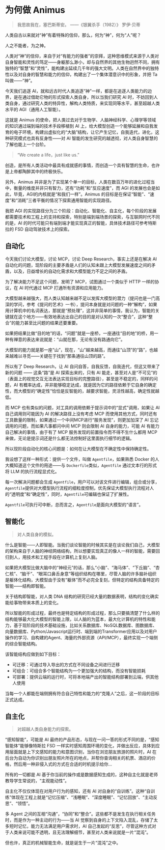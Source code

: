 # 为何做 Animus

> 我思故我在，塞巴斯蒂安。 ——《银翼杀手（1982）》 罗伊·贝蒂

人类自古以来就对“神”有着特殊的信仰，那么，何为“神”，何为“人”呢？

人之不能者，为之神。

人类对“神”的信仰，来自于对“有能力的强者”的崇拜，这种思维模式来源于人类对自身智能和灵性的笃定——身躯那么渺小，却与自然界的其他生物迥然不同，拥有独特的“智慧”和“灵性”，能构建出延续几千年的强大文明。人类在自然界中的独特性以及对自身的智慧和能力的信仰，构建出了一个集体潜意识中的形象，并把 Ta 叫做——“神”。

今天我们追逐 AI，就和远古时代人类追逐“神”一样，都是在追逐人类能力的边界，是在通过借助它物的形式探索人类自身，所以当我们研究 AI 时，不妨回到人类自身，通过研究人类的特异性，解构人类特质，来实现同等水平，甚至超越人类水平的 AGI（通用人工智能）。

这就是 Animus 的使命，把人类过去对于生物学、人脑神经科学、心理学等领域的知识通过端到端的技术手段移植到 AI 上，给大模型创造一个能够延展和自我发育的电子环境，构建出虚拟化的“大脑”结构，让它产生记忆，自我迭代，进化，这种研究模式也具有反身性——对 AI 智能的发生研究的越透彻，对人类自身智慧的了解也能上一个台阶。

> “We create a life，just like us.”

创造，是所有人类活动中最具有成就感的事情，而创造一个具有智慧的生命，也许是上帝都陶醉其中的终极快乐。

另外，Animus 并非是为了实现某个单一的目标，人类在数百万年的进化过程当中，衡量的维度并非只有智力，还有“功耗”和“反应速度”，而 AGI 的发展也会是如此，毕竟，AGI的内核就是“和我们一样”。Animus 的目标是在保证“智能”、“速度”和“消耗”三者平衡的情况下探索通用智能的实现路径。

我把 AGI 的实现路径分为三个阶段：自动化、智能化、自主化，每个阶段的发展都需要技术和工程上的支持和探索，特别是端到端场景的探索，与互联网时代不同的是，AI 的时代可能只有端到端才能实现真正的智能，具体技术路径可参考特斯拉的 FSD 自动驾驶技术上的探索。

## 自动化

今天我们讨论大模型，讨论 MCP，讨论 Deep Research，事实上还是在解决 AI 自动化的问题，现阶段的主要矛盾是人们的认知未跟上大模型发展速度之间的矛盾，以及，日益增长的自动化需求和大模型能力不足之间的矛盾。

为了解决能力不足这个问题，发明了 MCP，试图通过一个类似于 HTTP 一样的协议，在 AI 时代通过 MCP 打通所有资源和应用能力。

大模型越来越强大，而人类认知越来越不足以发挥大模型的潜力（提问也是一门高深的学问，参考《提问的艺术》一书），提问本身就是对问题的一种“解构”，如果用计算机中的名词表达，那就是“预处理”，这并非简单的事情，我认为，智能的关键就在这个地方——有效地表达出自己的目的是对认知的一次“整合”，这种“整合”的能力甚至比问题的结果还要重要。

如果把结果比做“目的地”的话，“问题”就是一座桥，一座通往“目的地”的桥，用一种有禅意的表达来说就是：“山就在那，无论有没有路通向它”。

大模型的能力就是那一座“山”，现在，“山”越来越高，而通往“山顶”的“路”，也越来越难以寻觅——关键在于找到“那条通往山顶的路”。

所以有了 Deep Research，让 AI 自问自答，自我反馈，自我迭代，但这又带来了新的问题 —— 这条“路”是 AI 探索出来的，只有 AI 能走，甚至对人是“不可见”的（表面上的视觉交互无法表达实现目标的完整路径），甚至是不稳定的，同样的问题，AI 有概率达成，并非能够稳定达成，就是因为它的路径依赖于它自身的确定性，而大模型的“确定性”恰恰是反智能的，越要求智能，灵活性越高，确定性就越低。

而 MCP 也有类似的问题，对工具的调用依赖于提示词中的“显式”调用，如果让 AI 自己调用则可能因为 AI 的解决路径上没有考虑 MCP 而使用其他方式，同时还有工具数量的限制，如果通过一个中间MCP进行“服务发现”，则更加加深了 AI 忘记调用的问题，而如果凡事都问中间 MCP 则会限制 AI 自身的能力，可能 AI 有能力自己解决的事情，由于有了 MCP 服务发现的前置指令而不得不生什么都用 MCP 来做，无论是提示词还是什么都无法控制好这里面执行细节的逻辑。

所以现阶段自动化的核心问题是：如何在让大模型在不确定性中保持确定性。

我设想了这样一种形式：提供一个文件，叫做 `Agentfile`，如果熟悉 Docker 的人大概知道这个文件的用途——与 `Dockerfile`类似，`Agentfile` 通过文本行的形式将 LLM 的执行流程显式化。

每一次解决问题都会生成 `Agentfile`，用户可以对该文件进行编辑，组合或分享，`Agentfile`提供对大模型执行流程的细粒度控制，优先保证大模型执行流程对人的“透明度”和“确定性”，同时，`Agentfile`可编辑也保证了扩展性。

`Agentfile`可执行可中断，总而言之，`Agentfile`是面向大模型的“语言”。

## 智能化

> 对人类自身的模拟。

什么是智能——人即智能。当我们谈论智能的时候其实是在谈论我们自己，大模型的架构来自于人脑的神经网络结构，所以想要实现真正的像人一样的智能，需要回归到人，用技术和工程手段在计算机上复刻人脑。

如果把大模型比做大脑中的“神经元”的话，那么“小脑”、“海马体”、“下丘脑”、“杏仁核”、“脑干”、“眼耳口鼻舌身意”等组织结构在哪里，尽管人脑的许多脑补组织是躯体化结构，大模型由于没有“躯体”而不必完全复刻，但特定的结构具备特定的智能——结构即智能。

关于结构即智能，对人类 DNA 结构的研究已经大量的数据表明，结构的变化确实能给事物带来本质上的变化。

所以智能的形成过程，最终也是特定结构的形成过程，那么只要搞清楚了什么样的结构能够最大化大模型的智能上限，以人脑的为蓝本，最大化计算机的特性和能力，基于现阶段的技术基础设施，比如关系数据库、NoSQL数据库、图数据库、向量数据库、Python/Javascript运行时、端到端的Transformer应用以及对用户操作的学习、自构建的Agent、海量的外部资源（API/MCP），最终实现一个端侧的综合智能结构。

该智能结构应做到如下目标：

- 可迁移：可通过导入导出的方式在不同设备之间进行迁移
- 可组合：可组合多个智能结构为一个更加强大的结构，而没有智能损耗
- 可部署：提供云端的运行时，可将本地端产出的智能结构部署到云端，供其他人使用

当每一个人都能在端侧拥有符合自己特性和能力的“克隆人”之后，这一阶段的目标正式达成。

## 自主化

> 对超越人类自身能力的探索。

“感知智能”，可能是 AI 最终的产品形态，与现在一问一答的形式不同的是，“感知智能体”能够像特斯拉 FSD 一样实时感知周围环境的变化，并做出反应，具体到应用层面就是上下文感知的能力和意图识别，当你在浏览朋友旅游的照片时，AI 在后台为自动为你识别出朋友照片所在的地点，并帮你查询相关的机票、酒店的价格，然后用一种非侵入式的方式在合适的时机提示给你...

所有的一切都是 AI 基于你当前的操作或是数据感知生成的，这种自主化就是老师教导学生常说的，“主观能动性”。

自主化不仅仅体现在对用户行为的感知，还有 AI 对自身的“自训练”。这种“自训练”体现在工程上就是“记忆压缩”、“浅睡眠”、“深度睡眠”、“记忆回放”、“主动反思”、“领悟”。

多 Agent 之间的互相“沟通”，“协同”和“整合”。这些都不是发生在执行相关任务时，而是作为一种主动的行为——当 AI 觉察到自身的上下文陷入混乱，存储了太多短时记忆，能力无法满足用户需求时，AI 自己发起的“反思”，尽管这种方式对于人类来说可能不透明，且无法理解细节，甚至对人类来说就是一片“混沌”。

但也许，真正的机械智能生命，就是诞生于一片“混沌”之中。

